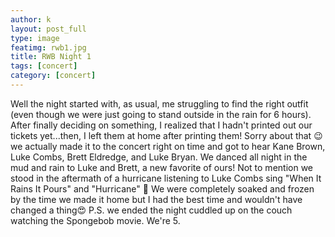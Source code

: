 ```yaml
---
author: k
layout: post_full
type: image
featimg: rwb1.jpg
title: RWB Night 1
tags: [concert]
category: [concert]
---
```

Well the night started with, as usual, me struggling to find the right outfit (even though we were just going to stand outside in the rain for 6 hours). After finally deciding on something, I realized that I hadn't printed out our tickets yet...then, I left them at home after printing them! Sorry about that 😉 we actually made it to the concert right on time and got to hear Kane Brown, Luke Combs, Brett Eldredge, and Luke Bryan. We danced all night in the mud and rain to Luke and Brett, a new favorite of ours! Not to mention we stood in the aftermath of a hurricane listening to Luke Combs sing "When It Rains It Pours" and "Hurricane" 💨 We were completely soaked and frozen by the time we made it home but I had the best time and wouldn't have changed a thing😍 P.S. we ended the night cuddled up on the couch watching the Spongebob movie. We're 5.
<br>